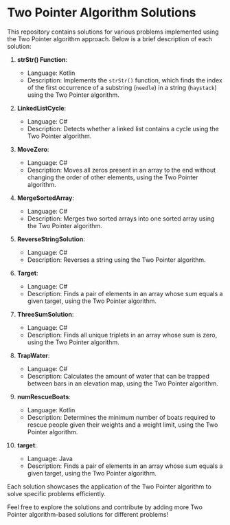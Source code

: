 # Two Pointer Algorithm Solutions

This repository contains solutions for various problems implemented using the Two Pointer algorithm approach. Below is a brief description of each solution:

1. **strStr() Function**:
   - Language: Kotlin
   - Description: Implements the `strStr()` function, which finds the index of the first occurrence of a substring (`needle`) in a string (`haystack`) using the Two Pointer algorithm.

2. **LinkedListCycle**:
   - Language: C#
   - Description: Detects whether a linked list contains a cycle using the Two Pointer algorithm.

3. **MoveZero**:
   - Language: C#
   - Description: Moves all zeros present in an array to the end without changing the order of other elements, using the Two Pointer algorithm.

4. **MergeSortedArray**:
   - Language: C#
   - Description: Merges two sorted arrays into one sorted array using the Two Pointer algorithm.

5. **ReverseStringSolution**:
   - Language: C#
   - Description: Reverses a string using the Two Pointer algorithm.

6. **Target**:
   - Language: C#
   - Description: Finds a pair of elements in an array whose sum equals a given target, using the Two Pointer algorithm.

7. **ThreeSumSolution**:
   - Language: C#
   - Description: Finds all unique triplets in an array whose sum is zero, using the Two Pointer algorithm.

8. **TrapWater**:
   - Language: C#
   - Description: Calculates the amount of water that can be trapped between bars in an elevation map, using the Two Pointer algorithm.

9. **numRescueBoats**:
   - Language: Kotlin
   - Description: Determines the minimum number of boats required to rescue people given their weights and a weight limit, using the Two Pointer algorithm.

10. **target**:
    - Language: Java
    - Description: Finds a pair of elements in an array whose sum equals a given target, using the Two Pointer algorithm.

Each solution showcases the application of the Two Pointer algorithm to solve specific problems efficiently.

Feel free to explore the solutions and contribute by adding more Two Pointer algorithm-based solutions for different problems!
